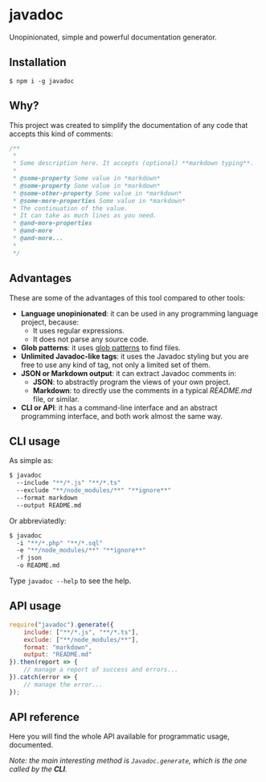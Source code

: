 # javadoc

Unopinionated, simple and powerful documentation generator.

## Installation

`$ npm i -g javadoc`

## Why?

This project was created to simplify the documentation of any code that accepts this kind of comments:

```js
/**
 * 
 * Some description here. It accepts (optional) **markdown typing**.
 * 
 * @some-property Some value in *markdown*
 * @some-property Some value in *markdown*
 * @some-other-property Some value in *markdown*
 * @some-more-properties Some value in *markdown*
 * The continuation of the value.
 * It can take as much lines as you need.
 * @and-more-properties
 * @and-more
 * @and-more...
 * 
 */
```

## Advantages

These are some of the advantages of this tool compared to other tools:

  - **Language unopinionated**: it can be used in any programming language project, because:
     - It uses regular expressions.
     - It does not parse any source code.
  - **Glob patterns**: it uses [glob patterns](https://www.npmjs.com/package/glob#glob-primer) to find files.
  - **Unlimited Javadoc-like tags**: it uses the Javadoc styling but you are free to use any kind of tag, not only a limited set of them.
  - **JSON or Markdown output**: it can extract Javadoc comments in:
     - **JSON**: to abstractly program the views of your own project.
     - **Markdown**: to directly use the comments in a typical *README.md* file, or similar.
  - **CLI or API**: it has a command-line interface and an abstract programming interface, and both work almost the same way.


## CLI usage

As simple as:

```sh 
$ javadoc
  --include "**/*.js" "**/*.ts"
  --exclude "**/node_modules/**" "**ignore**"
  --format markdown
  --output README.md
```

Or abbreviatedly:

```sh
$ javadoc
  -i "**/*.php" "**/*.sql"
  -e "**/node_modules/**" "**ignore**"
  -f json
  -o README.md
```

Type `javadoc --help` to see the help.

## API usage

```js
require("javadoc").generate({
    include: ["**/*.js", "**/*.ts"],
    exclude: ["**/node_modules/**"],
    format: "markdown",
    output: "README.md"
}).then(report => {
    // manage a report of success and errors...
}).catch(error => {
    // manage the error...
});
```

## API reference

Here you will find the whole API available for programmatic usage, documented.

*Note: the main interesting method is `Javadoc.generate`, which is the one called by the **CLI**.*

